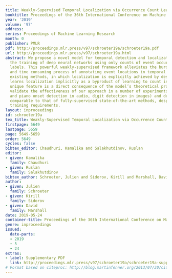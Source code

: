 ```yaml
---
title: Weakly-Supervised Temporal Localization via Occurrence Count Learning
booktitle: Proceedings of the 36th International Conference on Machine Learning
year: '2019'
volume: '97'
address: 
series: Proceedings of Machine Learning Research
month: 0
publisher: PMLR
pdf: http://proceedings.mlr.press/v97/schroeter19a/schroeter19a.pdf
url: http://proceedings.mlr.press/v97/schroeter19a.html
abstract: We propose a novel model for temporal detection and localization which allows
  the training of deep neural networks using only counts of event occurrences as training
  labels. This powerful weakly-supervised framework alleviates the burden of the imprecise
  and time consuming process of annotating event locations in temporal data. Unlike
  existing methods, in which localization is explicitly achieved by design, our model
  learns localization implicitly as a byproduct of learning to count instances. This
  unique feature is a direct consequence of the model’s theoretical properties. We
  validate the effectiveness of our approach in a number of experiments (drum hit
  and piano onset detection in audio, digit detection in images) and demonstrate performance
  comparable to that of fully-supervised state-of-the-art methods, despite much weaker
  training requirements.
layout: inproceedings
id: schroeter19a
tex_title: Weakly-Supervised Temporal Localization via Occurrence Count Learning
firstpage: 5649
lastpage: 5659
page: 5649-5659
order: 5649
cycles: false
bibtex_editor: Chaudhuri, Kamalika and Salakhutdinov, Ruslan
editor:
- given: Kamalika
  family: Chaudhuri
- given: Ruslan
  family: Salakhutdinov
bibtex_author: Schroeter, Julien and Sidorov, Kirill and Marshall, David
author:
- given: Julien
  family: Schroeter
- given: Kirill
  family: Sidorov
- given: David
  family: Marshall
date: 2019-05-24
container-title: Proceedings of the 36th International Conference on Machine Learning
genre: inproceedings
issued:
  date-parts:
  - 2019
  - 5
  - 24
extras:
- label: Supplementary PDF
  link: http://proceedings.mlr.press/v97/schroeter19a/schroeter19a-supp.pdf
# Format based on citeproc: http://blog.martinfenner.org/2013/07/30/citeproc-yaml-for-bibliographies/
---
```

